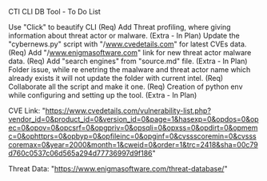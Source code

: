 CTI CLI DB Tool - To Do List

Use "Click" to beautify CLI (Req)
Add Threat profiling, where giving information about threat actor or malware. (Extra - In Plan)
Update the "cybernews.py" script with "/www.cvedetails.com" for latest CVEs data. (Req)
Add "/www.enigmasoftware.com" link for new threat actor  malware data. (Req)
Add "search engines" from "source.md" file. (Extra - In Plan)
Folder issue, while re enetring the maalware and threat actor name which already exists it will not update the folder with current intel. (Req)
Collaborate all the script and make it one. (Req)
Creation of python env while configuring and setting up the tool. (Extra - In Plan)

CVE Link: "https://www.cvedetails.com/vulnerability-list.php?vendor_id=0&product_id=0&version_id=0&page=1&hasexp=0&opdos=0&opec=0&opov=0&opcsrf=0&opgpriv=0&opsqli=0&opxss=0&opdirt=0&opmemc=0&ophttprs=0&opbyp=0&opfileinc=0&opginf=0&cvssscoremin=0&cvssscoremax=0&year=2000&month=1&cweid=0&order=1&trc=2418&sha=00c79d760c0537c06d565a294d77736997d9f186"

Threat Data: "https://www.enigmasoftware.com/threat-database/"
